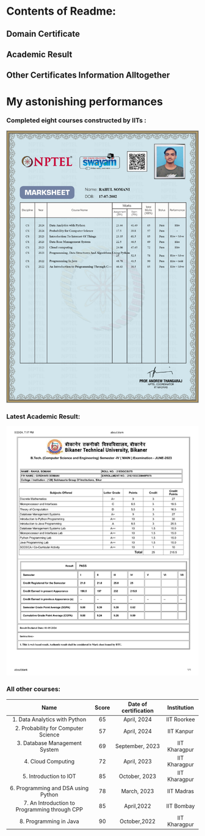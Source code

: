 # Contents of Readme:
## Domain Certificate
## Academic Result
## Other Certificates Information Alltogether

# My astonishing performances
### Completed eight courses constructed by IITs :
![NPTEL Domain - Programming](Compressed_Certificates/Marklist_nptel.jpg)

### Latest Academic Result: 
![sixth_sem_result.jpg](Compressed_Certificates/fourth_sem_result.jpg)

### All other courses: 
| Name                                       | Score | Date of certification | Institution      |
| :----------------------------------------: | :---: | :-------------------: | :--------------: |
| 1. Data Analytics with Python                 | 65    | April, 2024           | IIT Roorkee      |
| 2. Probability for Computer Science           | 57    | April, 2024           | IIT Kanpur       |
| 3. Database Management System                 | 69    | September, 2023       | IIT Kharagpur    |
| 4. Cloud Computing                            | 72    | April, 2023           | IIT Kharagpur    |
| 5. Introduction to IOT                        | 85    | October, 2023         | IIT Kharagpur    |
| 6. Programming and DSA using Python           | 78    | March, 2023           | IIT Madras       |
| 7. An Introduction to Programming through CPP | 85    | April,2022            | IIT Bombay       |
| 8. Programming in Java                        | 90    | October,2022          | IIT Kharagpur    |